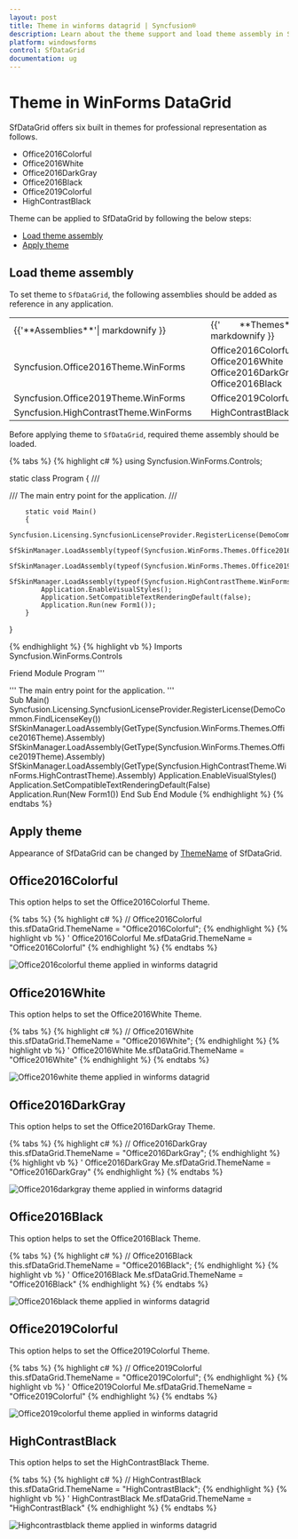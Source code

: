 ```yaml
---
layout: post
title: Theme in winforms datagrid | Syncfusion®
description: Learn about the theme support and load theme assembly in Syncfusion® WinForms SfDataGrid control and more details.
platform: windowsforms
control: SfDataGrid
documentation: ug
---
```

# Theme in WinForms DataGrid
SfDataGrid offers six built in themes for professional representation as follows.

* Office2016Colorful
* Office2016White
* Office2016DarkGray
* Office2016Black
* Office2019Colorful
* HighContrastBlack

Theme can be applied to SfDataGrid by following the below steps:

* [Load theme assembly](#load-theme-assembly)
* [Apply theme](#apply-theme)

## Load theme assembly

To set theme to `SfDataGrid`, the following assemblies should be added as reference in any application.

<table>
<tr>
<td>
{{'**Assemblies**'| markdownify }}
</td>
<td>
{{'        **Themes**'| markdownify }}
</td>
</tr>
<tr>
<td>
Syncfusion.Office2016Theme.WinForms       
</td>
<td>
Office2016Colorful<br>
Office2016White<br>
Office2016DarkGray<br>
Office2016Black
</td>
</tr>
<tr>
<td>
Syncfusion.Office2019Theme.WinForms
</td>
<td>
Office2019Colorful
</td>
</tr>
<tr>
<td>
Syncfusion.HighContrastTheme.WinForms
</td>
<td>
HighContrastBlack
</td>
</tr>
</table>

Before applying theme to `SfDataGrid`, required theme assembly should be loaded.

{% tabs %}
{% highlight c# %}
using Syncfusion.WinForms.Controls;

static class Program
{
        /// <summary>
        /// The main entry point for the application.
        /// </summary>
        
        static void Main()
        {
            Syncfusion.Licensing.SyncfusionLicenseProvider.RegisterLicense(DemoCommon.FindLicenseKey());
            SfSkinManager.LoadAssembly(typeof(Syncfusion.WinForms.Themes.Office2016Theme).Assembly);
            SfSkinManager.LoadAssembly(typeof(Syncfusion.WinForms.Themes.Office2019Theme).Assembly);
            SfSkinManager.LoadAssembly(typeof(Syncfusion.HighContrastTheme.WinForms.HighContrastTheme).Assembly);
            Application.EnableVisualStyles();
            Application.SetCompatibleTextRenderingDefault(false);
            Application.Run(new Form1());
        }
}

{% endhighlight %}
{% highlight vb %}
Imports Syncfusion.WinForms.Controls

Friend Module Program
        ''' <summary>
        ''' The main entry point for the application.
        ''' </summary>
        Sub Main()
            Syncfusion.Licensing.SyncfusionLicenseProvider.RegisterLicense(DemoCommon.FindLicenseKey())
            SfSkinManager.LoadAssembly(GetType(Syncfusion.WinForms.Themes.Office2016Theme).Assembly)
            SfSkinManager.LoadAssembly(GetType(Syncfusion.WinForms.Themes.Office2019Theme).Assembly)
            SfSkinManager.LoadAssembly(GetType(Syncfusion.HighContrastTheme.WinForms.HighContrastTheme).Assembly)
            Application.EnableVisualStyles()
            Application.SetCompatibleTextRenderingDefault(False)
            Application.Run(New Form1())
        End Sub
End Module
{% endhighlight %}
{% endtabs %}

## Apply theme
Appearance of SfDataGrid can be changed by [ThemeName](https://help.syncfusion.com/cr/windowsforms/Syncfusion.WinForms.DataGrid.SfDataGrid.html) of SfDataGrid.

## Office2016Colorful
This option helps to set the Office2016Colorful Theme.

{% tabs %}
{% highlight c# %}
// Office2016Colorful
 this.sfDataGrid.ThemeName = "Office2016Colorful";
{% endhighlight %}
{% highlight vb %}
' Office2016Colorful
 Me.sfDataGrid.ThemeName = "Office2016Colorful"
{% endhighlight %}
{% endtabs %}

![Office2016colorful theme applied in winforms datagrid](Themes_images/Themes_img1.png)

## Office2016White
This option helps to set the Office2016White Theme.

{% tabs %}
{% highlight c# %}
// Office2016White
 this.sfDataGrid.ThemeName = "Office2016White";
{% endhighlight %}
{% highlight vb %}
' Office2016White
 Me.sfDataGrid.ThemeName = "Office2016White"
{% endhighlight %}
{% endtabs %}

![Office2016white theme applied in winforms datagrid](Themes_images/Themes_img2.png)

## Office2016DarkGray
This option helps to set the Office2016DarkGray Theme.

{% tabs %}
{% highlight c# %}
// Office2016DarkGray
 this.sfDataGrid.ThemeName = "Office2016DarkGray";
{% endhighlight %}
{% highlight vb %}
' Office2016DarkGray
 Me.sfDataGrid.ThemeName = "Office2016DarkGray"
{% endhighlight %}
{% endtabs %}

![Office2016darkgray theme applied in winforms datagrid](Themes_images/Themes_img3.png)

## Office2016Black
This option helps to set the Office2016Black Theme.

{% tabs %}
{% highlight c# %}
// Office2016Black
 this.sfDataGrid.ThemeName = "Office2016Black";
{% endhighlight %}
{% highlight vb %}
' Office2016Black
 Me.sfDataGrid.ThemeName = "Office2016Black"
{% endhighlight %}
{% endtabs %}

![Office2016black theme applied in winforms datagrid](Themes_images/Themes_img4.png)

## Office2019Colorful
This option helps to set the Office2019Colorful Theme.

{% tabs %}
{% highlight c# %}
// Office2019Colorful
 this.sfDataGrid.ThemeName = "Office2019Colorful";
{% endhighlight %}
{% highlight vb %}
' Office2019Colorful
 Me.sfDataGrid.ThemeName = "Office2019Colorful"
{% endhighlight %}
{% endtabs %}

![Office2019colorful theme applied in winforms datagrid](Themes_images/Themes_img5.png)

## HighContrastBlack
This option helps to set the HighContrastBlack Theme.

{% tabs %}
{% highlight c# %}
// HighContrastBlack
 this.sfDataGrid.ThemeName = "HighContrastBlack";
{% endhighlight %}
{% highlight vb %}
' HighContrastBlack
 Me.sfDataGrid.ThemeName = "HighContrastBlack"
{% endhighlight %}
{% endtabs %}

![Highcontrastblack theme applied in winforms datagrid](Themes_images/Themes_img6.png)
